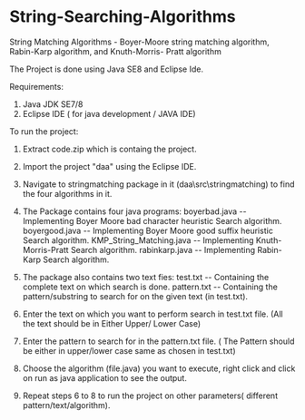 # String-Searching-Algorithms
String Matching Algorithms - Boyer-Moore string matching algorithm, Rabin-Karp algorithm, and Knuth-Morris- Pratt algorithm

The Project is done using Java SE8 and Eclipse Ide.

Requirements:
1) Java JDK SE7/8
2) Eclipse IDE ( for java development / JAVA IDE)


To run the project:

1) Extract code.zip which is containg the project. 

2) Import the project "daa" using the Eclipse IDE.

3) Navigate to stringmatching package in it (daa\src\stringmatching\) to find the four algorithms in it.

4) The Package contains four java programs:
   boyerbad.java              -- Implementing Boyer Moore bad character heuristic Search algorithm.
   boyergood.java             -- Implementing Boyer Moore good suffix heuristic Search algorithm.
   KMP_String_Matching.java   -- Implementing Knuth-Morris-Pratt Search algorithm.
   rabinkarp.java             -- Implementing Rabin-Karp Search algorithm.

5) The package also contains two text fies:
      test.txt -- Containing the complete text on which search is done.
   pattern.txt -- Containing the pattern/substring to search for on the given text (in test.txt).

6) Enter the text on which you want to perform search in test.txt file. (All the text should be in Either Upper/ Lower Case)

7) Enter the pattern to search for in the pattern.txt file. ( The Pattern should be either in upper/lower case same as chosen in test.txt)  

8) Choose the algorithm (file.java) you want to execute, right click and click on run as java application to see the output. 

9) Repeat steps 6 to 8 to run the project on other parameters( different pattern/text/algorithm).
 

